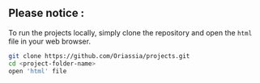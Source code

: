 ## Please notice : 

To run the projects locally, simply clone the repository and open the `html` file in your web browser.

```sh
git clone https://github.com/Oriassia/projects.git
cd <project-folder-name>
open 'html' file
```
